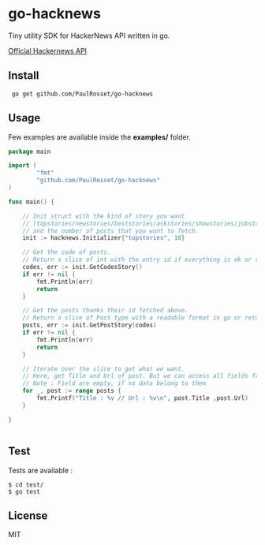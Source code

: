 # go-hacknews
Tiny utility SDK for HackerNews API written in go.

[Official Hackernews API](https://github.com/HackerNews/API)

## Install

```
 go get github.com/PaulRosset/go-hacknews
```

## Usage

Few examples are available inside the **examples/** folder.

```go
package main

import (
	    "fmt"
	    "github.com/PaulRosset/go-hacknews"
)

func main() {

	// Init struct with the kind of story you want
	// (topstories/newstories/beststories/askstories/showstories/jobstories)
	// and the number of posts that you want to fetch.
	init := hacknews.Initializer{"topstories", 10}

	// Get the code of posts.
	// Return a slice of int with the entry id if everything is ok or return an error.
	codes, err := init.GetCodesStory()
	if err != nil {
		fmt.Println(err)
		return
	}

	// Get the posts thanks their id fetched above.
	// Return a slice of Post type with a readable format in go or return an err if fail.
	posts, err := init.GetPostStory(codes)
	if err != nil {
		fmt.Println(err)
		return
	}

	// Iterate over the slice to get what we want.
	// Here, get Title and Url of post. But we can access all fields from the official hackernews api
	// Note : Field are empty, if no data belong to them
	for _, post := range posts {
		fmt.Printf("Title : %v // Url : %v\n", post.Title ,post.Url)
	}

}



```

## Test

Tests are available :

```
$ cd test/
$ go test
```

## License

MIT
